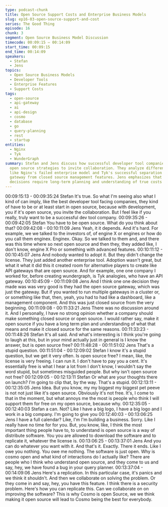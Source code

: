 ```yaml
---
type: podcast-chunk
title: Open Source Support Costs and Enterprise Business Models
slug: ep16-03-open-source-support-and-cost
series: The Good Thing
episode: 16
chunk: 3
segment: Open Source Business Model Discussion
timecode: 00:09:15 – 00:14:09
start_time: 00:09:15
end_time: 00:14:09
speakers:
  - Stefan
  - Jens
topics:
  - Open Source Business Models
  - Developer Tools
  - Enterprise Features
  - Support Costs
tags:
  - open-source
  - api-gateway
  - ai
  - api-design
  - cosmo
  - database
  - go
  - query-planning
  - rest
  - startup
entities:
  - Nginx
  - Tyk
  - WunderGraph
summary: Stefan and Jens discuss how successful developer tool companies often need
  open source strategies to invite collaboration. They analyze different approaches
  like Nginx's failed enterprise model and Tyk's successful separation of open source
  gateway from closed source management features. Jens emphasizes that open source
  decisions require long-term planning and understanding of true costs and implications.
---
```


00:09:15:13 - 00:09:35:24
Stefan
It's true. So what I'm seeing also what I kind of can imply, like the best developer tool facing
companies, they kind of have to be or at least start in open source, because with development,
you if it's open source, you invite the collaboration. But I feel like if you really, truly want to be a
successful dev tool company.
00:09:35:26 - 00:09:42:05
Stefan
You have to be open source. What do you think about that?
00:09:42:08 - 00:10:11:09
Jens
Yeah, it it depends. And it's hard. For example, we we talked to the investors of, of engine X or
engines or how do you call them enginex. Enginex. Okay. So we talked to them and, and there
was this time where so next open source and then they, they added like, I don't know, engine X
Pro or something with advanced features.
00:10:11:12 - 00:10:45:07
Jens
And nobody wanted to adopt it. But they didn't change the license. They just added another
enterprise tool. Adoption wasn't great, but what it what it did this it created room for alternative
players to create like API gateways that are open source. And for example, one one company I
worked for, before creating wundergraph, is Tyk analogies, who have an API gateway.
00:10:45:09 - 00:11:09:08
Jens
And I think one one decision they made was was very good is they had the open source
gateway, which was just the gateway. But if you wanted to run multiple gateways in a cluster or,
or something like that, then, yeah, you had to had like a dashboard, like a management
component. And this was just closed source from the very beginning.
00:11:09:08 - 00:11:33:21
Jens
There was no discussion around it. And I personally, I have no strong opinion whether a
company should make something closed source or open source. I would rather say, make it
open source if you have a long term plan and understanding of what that means and make it
closed source for the same reasons.
00:11:33:23 - 00:11:48:26
Stefan
It's all said. And what's interesting is I think you're going to laugh at this, but in your mind
actually just in general is I know the answer, but is open source free?
00:11:48:28 - 00:11:51:02
Jens
That's a stupid question.
00:11:51:04 - 00:12:09:02
Stefan
I know it's a stupid question, but we get it very often. Is open source free? I mean, like, the
license is very freeing. I can run it. I don't have to pay you a cent. It's essentially free is what I
hear a lot from I don't know, I wouldn't say the word stupid, but sometimes misguided people.
But why isn't open source not free?
00:12:09:05 - 00:12:13:11
Stefan
Or what are your thoughts there on launch? I'm going to clip that, by the way. That's a stupid.
00:12:13:11 - 00:12:35:05
Jens
Idea. But you know, my my biggest my biggest pet peeve is not not just like it's open source.
Obviously it's not free. It's, I come to that in the moment, but what annoys me the most is people
who think I will support them for free on my open source, because why.
00:12:35:05 - 00:12:40:03
Stefan
a can.
Not? Like I have a big logo, I have a big logo and I work in a big company. I'm going to give you
00:12:40:03 - 00:13:06:25
Jens
I have a full calendar? Like, I'm I'm building a business. Sorry. Like I really have no time for for
you. But, you know, like, I think the most important thing people have to, to understand is open
source is a way of distribute software. You you are allowed to download the software and to
replicate it, whatever the license is.
00:13:06:25 - 00:13:37:01
Jens
And you can do whatever you want with it. And that's it. Exactly. There it ends. Like I owe you
nothing. You owe me nothing. The software is just open. Why is cosmo open and what kind of
interactions do I actually like? There are people who I think who understand open source, and
they come to us and say, hey, we have found a bug in your query planner.
00:13:37:04 - 00:14:09:06
Jens
Here's a replication. In this particular case, it's panics and we think it shouldn't. And then we
collaborate on solving the problem. Or they come in and say, hey, you have this feature. I think
there is a security problem. Here's how you can replicate this. Can we collaborate on on
improving the software? This is why Cosmo is open Source, we we think making it open source
will lead to Cosmo being the best for everybody.